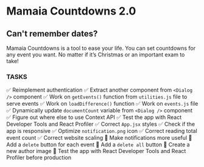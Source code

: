 # Mamaia Countdowns 2.0

## Can't remember dates?

Mamaia Countdowns is a tool to ease your life.
You can set countdowns for any event you want.
No matter if it’s Christmas or an important exam to take!

### TASKS

✅ Reimplement authentication
✅ Extract another component from `<Dialog />` component
✅ Work on `getEvents()` function from `utilities.js` file to serve events
✅ Work on `loadDifference()` function
✅ Work on `events.js` file
✅ Dynamically update `documentCount` variable from `<Dialog />` component
✅ Figure out where else to use Context API
✅ Test the app with React Developer Tools and React Profiler
✅ Correct `App.jsx` styles
✅ Check if the app is responsive
✅ Optimize `notification.png` icon
✅ Correct reading total event count
✅ Correct website scaling
🔲 Make notifications more useful
🔲 Add a `delete` button for each event
🔲 Add a `delete all` button
🔲 Create a new author image
🔲 Test the app with React Developer Tools and React Profiler before production
